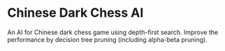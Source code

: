 # Chinese Dark Chess AI
An AI for Chinese dark chess game using depth-first search. Improve the performance by decision tree pruning (including alpha-beta pruning).
